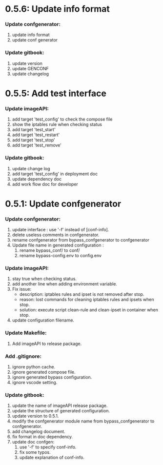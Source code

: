 # 0.5.6: Update info format

### Update confgenerator:
1. update info format
2. update conf generator

### Update gitbook:
1. update version
2. update GENCONF
3. update changelog


# 0.5.5: Add test interface

### Update imageAPI:
1. add target 'test_config' to check the compose file
2. show the iptables rule when checking status
3. add target 'test_start'
4. add target 'test_restart'
5. add target 'test_stop'
6. add target 'test_remove'

### Update gitbook:
1. update change log
2. add target 'test_config' in deployment doc
3. update dependency doc
4. add work flow doc for developer



# 0.5.1: Update confgenerator

### Update confgenerator:
1. update interface : use '-f' instead of [conf-info].
2. delete useless comments in confgenerator.
3. rename confgenerator from bypass_confgenerator to confgenerator
4. Update file name in generated configuration :
    1) rename bypass_conf/ to conf/
    2) rename bypass-config.env to config.env

### Update imageAPI:
1. stay true when checking status.
2. add another line when adding environment variable.
3. Fix issue:
    * description: iptables rules and ipset is not removed after stop.
    * reason: lost commands for cleaning iptables rules and ipsets when stop.
    * solution: execute script clean-rule and clean-ipset in container when stop.
4. update configuration filename.

### Update Makefile:
1. Add imageAPI to release package.

### Add .gitignore:
1. ignore python cache.
2. ignore generated compose file.
3. ignore generated bypass configuration.
4. ignore vscode setting.

### Update gitbook:
1. update the name of imageAPI release package.
2. update the structure of generated configuration.
3. update version to 0.5.1.
4. modify the confgenerator module name from bypass_confgenerator to confgenerator.
5. add changelog document.
6. fix format in doc dependency.
7. update doc confgen:
   1) use '-f' to specify conf-info.
   2) fix some typos.
   3) update explanation of conf-info.

